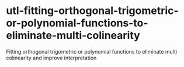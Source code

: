 # utl-fitting-orthogonal-trigometric-or-polynomial-functions-to-eliminate-multi-colinearity
Fitting orthogonal trigometric or polynomial functions to eliminate multi colinearity and improve interpretation
